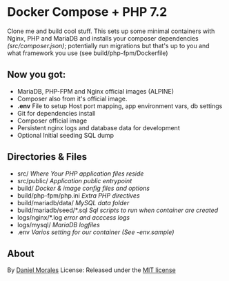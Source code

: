 
# Docker Compose + PHP 7.2

Clone me and build cool stuff. This sets up some minimal containers with Nginx, PHP and MariaDB and installs your composer dependencies *(src/composer.json)*; potentially  run migrations but that's up to you and what framework you use (see build/php-fpm/Dockerfile)

## Now you got:

- MariaDB, PHP-FPM and Nginx official images (ALPINE)
- Composer also from it's official image.
-  **.env** File to setup Host port mapping, app environment vars, db settings
- Git for dependencies install
- Composer official image
- Persistent nginx logs and database data for development
- Optional Initial seeding SQL dump

## Directories & Files

- src/ *Where Your PHP application files reside*
- src/public/ *Application public entrypoint*
- build/ *Docker & image config files and options*
- build/php-fpm/php.ini *Extra PHP directives*
- build/mariadb/data/ *MySQL data folder*
- build/mariadb/seed/*.sql *Sql scripts to run when container are created*
- logs/nginx/*.log *error and acccess logs*
- logs/mysql/ *MariaDB logfiles*
- .env *Varios setting for our container (See -env.sample)*

## About
By [Daniel Morales](https://daniel.uy)
License: Released under the  [MIT license](https://github.com/danielm/uploader/blob/master/LICENSE.txt)